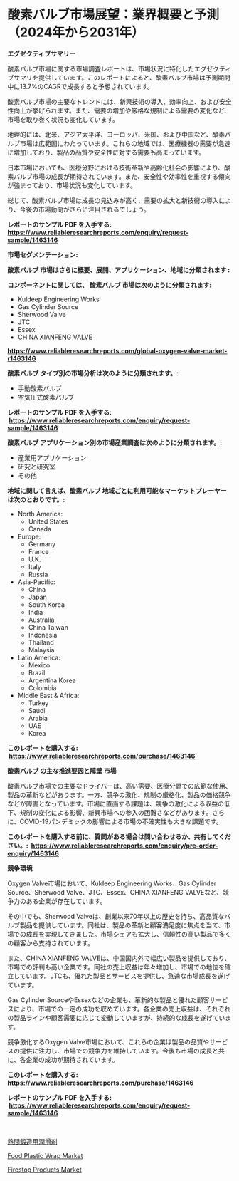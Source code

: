 <p><h1>酸素バルブ市場展望：業界概要と予測（2024年から2031年）</h1></p><p><strong>エグゼクティブサマリー</strong></p>
<p><p>酸素バルブ市場に関する市場調査レポートは、市場状況に特化したエグゼクティブサマリを提供しています。このレポートによると、酸素バルブ市場は予測期間中に13.7%のCAGRで成長すると予想されています。</p><p>酸素バルブ市場の主要なトレンドには、新興技術の導入、効率向上、および安全性向上が挙げられます。また、需要の増加や厳格な規制による需要の変化など、市場を取り巻く状況も変化しています。</p><p>地理的には、北米、アジア太平洋、ヨーロッパ、米国、および中国など、酸素バルブ市場は広範囲にわたっています。これらの地域では、医療機器の需要が急速に増加しており、製品の品質や安全性に対する需要も高まっています。</p><p>日本市場においても、医療分野における技術革新や高齢化社会の影響により、酸素バルブ市場の成長が期待されています。また、安全性や効率性を重視する傾向が強まっており、市場状況も変化しています。</p><p>総じて、酸素バルブ市場は成長の見込みが高く、需要の拡大と新技術の導入により、今後の市場動向がさらに注目されるでしょう。</p></p>
<p><strong>レポートのサンプル PDF を入手する: <a href="https://www.reliableresearchreports.com/enquiry/request-sample/1463146">https://www.reliableresearchreports.com/enquiry/request-sample/1463146</a></strong></p>
<p><strong>市場セグメンテーション:</strong></p>
<p><strong> 酸素バルブ 市場はさらに概要、展開、アプリケーション、地域に分類されます :</strong></p>
<p><strong>コンポーネントに関しては、 酸素バルブ 市場は次のように分類されます: &nbsp;</strong></p>
<p><ul><li>Kuldeep Engineering Works</li><li>Gas Cylinder Source</li><li>Sherwood Valve</li><li>JTC</li><li>Essex</li><li>CHINA XIANFENG VALVE</li></ul></p>
<p><strong><a href="https://www.reliableresearchreports.com/global-oxygen-valve-market-r1463146">https://www.reliableresearchreports.com/global-oxygen-valve-market-r1463146</a></strong></p>
<p><strong> 酸素バルブ タイプ別の市場分析は次のように分類されます。:</strong></p>
<p><ul><li>手動酸素バルブ</li><li>空気圧式酸素バルブ</li></ul></p>
<p><strong>レポートのサンプル PDF を入手する: &nbsp;<a href="https://www.reliableresearchreports.com/enquiry/request-sample/1463146">https://www.reliableresearchreports.com/enquiry/request-sample/1463146</a></strong></p>
<p><strong> 酸素バルブ アプリケーション別の市場産業調査は次のように分類されます。:</strong></p>
<p><ul><li>産業用アプリケーション</li><li>研究と研究室</li><li>その他</li></ul></p>
<p><strong>地域に関して言えば、酸素バルブ 地域ごとに利用可能なマーケットプレーヤーは次のとおりです。:</strong></p>
<p><ul>
    <li>
        North America:
        <ul>
            <li>United States</li>
            <li>Canada</li>
        </ul>
    </li>
    <li>
        Europe:
        <ul>
            <li>Germany</li>
            <li>France</li>
            <li>U.K.</li>
            <li>Italy</li>
            <li>Russia</li>
        </ul>
    </li>
    <li>
        Asia-Pacific:
        <ul>
            <li>China</li>
            <li>Japan</li>
            <li>South Korea</li>
            <li>India</li>
            <li>Australia</li>
            <li>China Taiwan</li>
            <li>Indonesia</li>
            <li>Thailand</li>
            <li>Malaysia</li>
        </ul>
    </li>
    <li>
        Latin America:
        <ul>
            <li>Mexico</li>
            <li>Brazil</li>
            <li>Argentina Korea</li>
            <li>Colombia</li>
        </ul>
    </li>
    <li>
        Middle East & Africa:
        <ul>
            <li>Turkey</li>
            <li>Saudi</li>
            <li>Arabia</li>
            <li>UAE</li>
            <li>Korea</li>
        </ul>
    </li>
    </ul></p>
<p><strong>このレポートを購入する: &nbsp;<a href="https://www.reliableresearchreports.com/purchase/1463146">https://www.reliableresearchreports.com/purchase/1463146</a></strong></p>
<p><strong>酸素バルブ の主な推進要因と障壁 市場</strong></p>
<p><p>酸素バルブ市場での主要なドライバーは、高い需要、医療分野での広範な使用、製品の革新などがあります。一方、競争の激化、規制の厳格化、製品の価格競争などが障害となっています。市場に直面する課題は、競争の激化による収益の低下、規制の変化による影響、新興市場への参入の困難さなどがあります。さらに、COVID-19パンデミックの影響による市場の不確実性も大きな課題です。</p></p>
<p><strong>このレポートを購入する前に、質問がある場合は問い合わせるか、共有してください。:&nbsp; <a href="https://www.reliableresearchreports.com/enquiry/pre-order-enquiry/1463146">https://www.reliableresearchreports.com/enquiry/pre-order-enquiry/1463146</a></strong></p>
<p><strong>競争環境</strong></p>
<p><p>Oxygen Valve市場において、Kuldeep Engineering Works、Gas Cylinder Source、Sherwood Valve、JTC、Essex、CHINA XIANFENG VALVEなど、競争力のある企業が存在しています。</p><p>その中でも、Sherwood Valveは、創業以来70年以上の歴史を持ち、高品質なバルブ製品を提供しています。同社は、製品の革新と顧客満足度に焦点を当て、市場での成長を実現してきました。市場シェアも拡大し、信頼性の高い製品で多くの顧客から支持されています。</p><p>また、CHINA XIANFENG VALVEは、中国国内外で幅広い製品を提供しており、市場での評判も高い企業です。同社の売上収益は年々増加し、市場での地位を確立しています。JTCも、優れた製品とサービスを提供し、急速な市場成長を遂げています。</p><p>Gas Cylinder SourceやEssexなどの企業も、革新的な製品と優れた顧客サービスにより、市場での一定の成功を収めています。各企業の売上収益は、それぞれの製品ラインや顧客需要に応じて変動していますが、持続的な成長を遂げています。</p><p>競争激化するOxygen Valve市場において、これらの企業は製品の品質やサービスの提供に注力し、市場での競争力を維持しています。今後も市場の成長と共に、各企業の成功が期待されています。</p></p>
<p><strong>このレポートを購入する: &nbsp; <a href="https://www.reliableresearchreports.com/purchase/1463146">https://www.reliableresearchreports.com/purchase/1463146</a></strong></p>
<p><strong>レポートのサンプル PDF を入手する: &nbsp;<a href="https://www.reliableresearchreports.com/enquiry/request-sample/1463146">https://www.reliableresearchreports.com/enquiry/request-sample/1463146</a></strong><strong></strong></p>
<p>&nbsp;</p>
<p><p><a href="https://github.com/cnnriuez22368/Market-Research-Report-List-1/blob/main/556311630857.md">熱間鍛造用潤滑剤</a></p><p><a href="https://www.linkedin.com/pulse/food-plastic-wrap-market-size-share-global-analysis-report-8pqff?trackingId=Q9%2Fq7GEr6CIBVmFcwY8NVg%3D%3D">Food Plastic Wrap Market</a></p><p><a href="https://www.linkedin.com/pulse/firestop-products-market-dynamics-2024-2031-also-its-trends-ofihf?trackingId=UP%2BnWdDXyXuHwtdRgPxeww%3D%3D">Firestop Products Market</a></p></p>